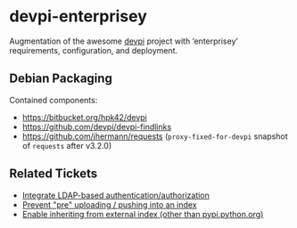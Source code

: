 devpi-enterprisey
=================

Augmentation of the awesome [devpi](http://doc.devpi.net/latest/) project
with ‘enterprisey’ requirements, configuration, and deployment.


## Debian Packaging

Contained components:

* https://bitbucket.org/hpk42/devpi
* https://github.com/devpi/devpi-findlinks
* https://github.com/jhermann/requests (`proxy-fixed-for-devpi` snapshot of `requests` after v3.2.0)


## Related Tickets

* [Integrate LDAP-based authentication/authorization](https://bitbucket.org/hpk42/devpi/issue/138/integrate-ldap-based-authentication)
* [Prevent "pre" uploading / pushing into an index](https://bitbucket.org/hpk42/devpi/issue/137/prevent-pre-uploading-pushing-into-an)
* [Enable inheriting from external index (other than pypi.python.org)](https://bitbucket.org/hpk42/devpi/issue/12/enable-inheriting-from-external-index)

